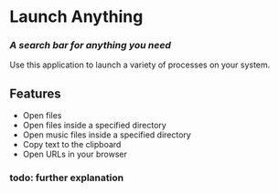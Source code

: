 # Launch Anything
### _A search bar for anything you need_

Use this application to launch a variety of processes on your system.

## Features

- Open files
- Open files inside a specified directory
- Open music files inside a specified directory
- Copy text to the clipboard
- Open URLs in your browser

### todo: further explanation